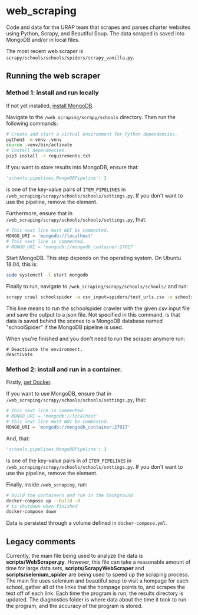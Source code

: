 # web_scraping
Code and data for the URAP team that scrapes and parses charter websites using Python, Scrapy, and Beautiful Soup. The data scraped is saved into MongoDB and/or in local files.

The most recent web scraper is `scrapy/schools/schools/spiders/scrapy_vanilla.py`.


## Running the web scraper

### Method 1: install and run locally

If not yet installed, [install MongoDB](https://docs.mongodb.com/manual/installation/).

Navigate to the `/web_scraping/scrapy/schools` directory.
Then run the following commands:
```bash
# Create and start a virtual environment for Python dependencies.
python3 -m venv .venv
source .venv/bin/activate
# Install dependencies.
pip3 install -r requirements.txt
```
If you want to store results into MongoDB, ensure that:

```python
'schools.pipelines.MongoDBPipeline': 3
```
is one of the key-value pairs of `ITEM_PIPELINES` in `/web_scraping/scrapy/schools/schools/settings.py`. If you don't want to use the pipeline, remove the element.

Furthermore, ensure that in `/web_scraping/scrapy/schools/schools/settings.py`, that:
```python
# This next line must NOT be commented.
MONGO_URI = 'mongodb://localhost' 
# This next line is commented.
# MONGO_URI = 'mongodb://mongodb_container:27017'
```
Start MongoDB. This step depends on the operating system. On Ubuntu 18.04, this is:
```bash
sudo systemctl -l start mongodb
```

Finally to run, navigate to `/web_scraping/scrapy/schools/schools/` and run:

```bash
scrapy crawl schoolspider -a csv_input=spiders/test_urls.csv -o schoolspider_output.json
```

This line means to run the schoolspider crawler with the given csv input file
and save the output to a json file. Not specified in this command, is that data is saved behind the scenes
to a MongoDB database named "schoolSpider" if the MongoDB pipeline is used.


When you're finished and you don't need to run the scraper anymore run:
```
# Deactivate the environment.
deactivate
```

### Method 2: install and run in a container.

Firstly, [get Docker](https://docs.docker.com/get-docker/).

If you want to use MongoDB, ensure that in `/web_scraping/scrapy/schools/schools/settings.py`, that:
```python
# This next line is commented.
# MONGO_URI = 'mongodb://localhost' 
# This next line must NOT be commented.
MONGO_URI = 'mongodb://mongodb_container:27017'
```
And, that:
```python
'schools.pipelines.MongoDBPipeline': 3
```
is one of the key-value pairs in of `ITEM_PIPELINES` in `/web_scraping/scrapy/schools/schools/settings.py`. If you don't want to use the pipeline, remove the element.

Finally, inside `/web_scraping`, run:
```bash
# build the containers and run in the background
docker-compose up --build -d 
# to shutdown when finished
docker-compose down
```
Data is persisted through a volume defined in `docker-compose.yml`.




## Legacy comments

Currently, the main file being used to analyze the data is **scripts/WebScraper.py**. However, this file can take a reasonable amount of time
 for large data sets, **scripts/ScrapyWebScraper** and **scripts/selenium_spider** are being used to speed up the scraping process.  The main file uses selenium and beautiful soup to 
visit a hompage for each school, gather all of the links that the hompage points to, and scrapes the text off of each link. 
Each time the program is run, the results directory is updated.
The diagnostics folder is where data about the time it took to run the program, 
and the accuracy of the program is stored.